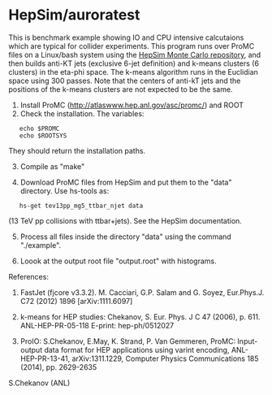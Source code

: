 # HepSim/auroratest

This is benchmark example showing  IO and CPU intensive 
calcutaions which are typical for collider experiments.
This program runs over ProMC files on a Linux/bash system using the [HepSim Monte Carlo repository](http://atlaswww.hep.anl.gov/hepsim/), and then 
builds anti-KT jets (exclusive 6-jet definition) and k-means 
clusters (6 clusters) in the eta-phi space.
The k-means algorithm runs in the Euclidian space using 300 passes. 
Note that the centers of anti-kT jets and the positions of the k-means clusters are not expected to be
the same. 

 1. Install ProMC (http://atlaswww.hep.anl.gov/asc/promc/) and ROOT
 2. Check the installation. The variables: 

```
   echo $PROMC
   echo $ROOTSYS
```
 They should return the installation paths. 

 3. Compile as "make"

 4. Download ProMC files from HepSim and put them to the "data" directory. Use hs-tools as: 
  
``` 
   hs-get tev13pp_mg5_ttbar_njet data
```
   (13 TeV pp collisions with ttbar+jets). See the HepSim documentation. 

 5. Process all files inside the directory "data" using the command "./example".

 6. Loook at the output root file "output.root" with histograms.


References:

 1. FastJet (fjcore v3.3.2). M. Cacciari, G.P. Salam and G. Soyez, Eur.Phys.J. C72 (2012) 1896 [arXiv:1111.6097]  

 2. k-means for HEP studies: Chekanov, S. Eur. Phys. J  C 47 (2006), p. 611. ANL-HEP-PR-05-118   E-print: hep-ph/0512027

 3. ProIO: S.Chekanov, E.May, K. Strand, P. Van Gemmeren, ProMC: Input-output data format for HEP applications using varint encoding, ANL-HEP-PR-13-41, arXiv:1311.1229, Computer Physics Communications 185 (2014), pp. 2629-2635


S.Chekanov (ANL) 
